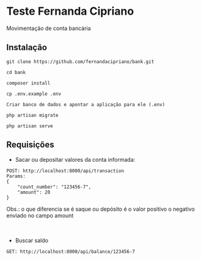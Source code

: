 # Teste Fernanda Cipriano

Movimentação de conta bancária 

## Instalação

```
git clone https://github.com/fernandacipriano/bank.git

cd bank

composer install

cp .env.example .env

Criar banco de dados e apontar a aplicação para ele (.env)

php artisan migrate

php artisan serve

```

## Requisições

* Sacar ou depositar valores da conta informada: <br> 
``` 
POST: http://localhost:8000/api/transaction
Params: 
{
    "count_number": "123456-7",
    "amount": 20
}
```
Obs.: o que diferencia se é saque ou depósito é o valor positivo o negativo enviado no campo amount
<br>
<br>
<br>




* Buscar saldo
``` 
GET: http://localhost:8000/api/balance/123456-7
```

